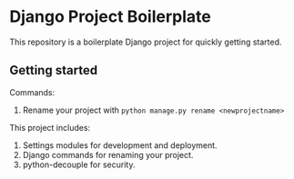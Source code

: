 # Django Project Boilerplate

This repository is a boilerplate Django project for quickly getting started.

## Getting started

Commands:

1. Rename your project with `python manage.py rename <newprojectname>`

This project includes:

1. Settings modules for development and deployment.
2. Django commands for renaming your project.
3. python-decouple for security.
